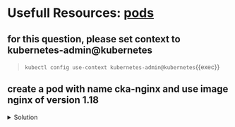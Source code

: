 # Usefull Resources: [pods](https://kubernetes.io/docs/concepts/workloads/pods/)

## for this question, please set context to kubernetes-admin@kubernetes

> `kubectl config use-context kubernetes-admin@kubernetes`{{exec}}

## create a pod with name cka-nginx and use image nginx of version 1.18


<details>
    <summary>Solution</summary>
    <p><b>kubectl run cka-nginx --image nginx:1.18</b></p>
</details>